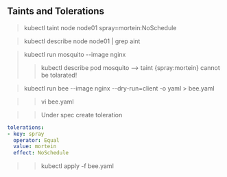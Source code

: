 Taints and Tolerations
---

> kubectl taint node node01 spray=mortein:NoSchedule

> kubectl describe node node01 | grep aint

> kubectl run mosquito --image nginx
>> kubectl describe pod mosquito --> taint {spray:mortein} cannot be tolarated!

> kubectl run bee --image nginx --dry-run=client -o yaml > bee.yaml

>> vi bee.yaml

>> Under spec create toleration

```yaml
tolerations:
- key: spray
  operator: Equal
  value: mortein
  effect: NoSchedule
```
>> kubectl apply -f bee.yaml